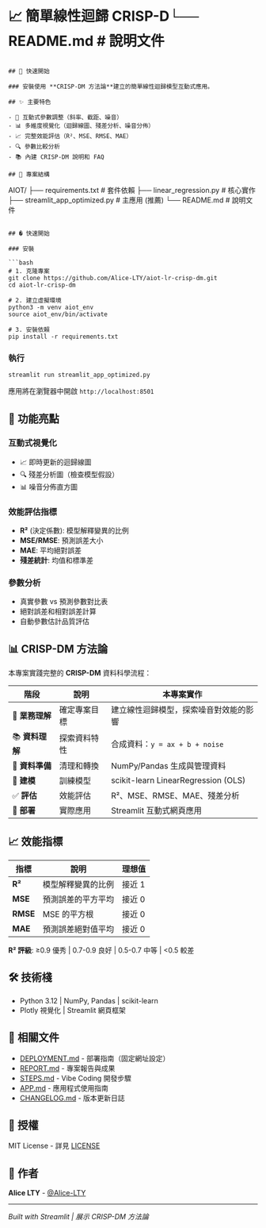 # 📈 簡單線性迴歸 CRISP-D└── README.md                     # 說明文件
```

## 🚀 快速開始

### 安裝使用 **CRISP-DM 方法論**建立的簡單線性迴歸模型互動式應用。

## ✨ 主要特色

- 🎯 互動式參數調整（斜率、截距、噪音）
- 📊 多維度視覺化（迴歸線圖、殘差分析、噪音分佈）
- 📈 完整效能評估（R²、MSE、RMSE、MAE）
- 🔍 參數比較分析
- 📚 內建 CRISP-DM 說明和 FAQ

## 📁 專案結構

```
AIOT/
├── requirements.txt              # 套件依賴
├── linear_regression.py          # 核心實作
├── streamlit_app_optimized.py    # 主應用 (推薦)
└── README.md                     # 說明文件
```

## � 快速開始

### 安裝

```bash
# 1. 克隆專案
git clone https://github.com/Alice-LTY/aiot-lr-crisp-dm.git
cd aiot-lr-crisp-dm

# 2. 建立虛擬環境
python3 -m venv aiot_env
source aiot_env/bin/activate

# 3. 安裝依賴
pip install -r requirements.txt
```

### 執行

```bash
streamlit run streamlit_app_optimized.py
```

應用將在瀏覽器中開啟 `http://localhost:8501`

## 🎨 功能亮點

### 互動式視覺化
- 📈 即時更新的迴歸線圖
- 🔍 殘差分析圖（檢查模型假設）
- 📊 噪音分佈直方圖

### 效能評估指標
- **R²** (決定係數): 模型解釋變異的比例
- **MSE/RMSE**: 預測誤差大小
- **MAE**: 平均絕對誤差
- **殘差統計**: 均值和標準差

### 參數分析
- 真實參數 vs 預測參數對比表
- 絕對誤差和相對誤差計算
- 自動參數估計品質評估

## 📊 CRISP-DM 方法論

本專案實踐完整的 **CRISP-DM** 資料科學流程：

| 階段 | 說明 | 本專案實作 |
|-----|------|-----------|
| 🎯 **業務理解** | 確定專案目標 | 建立線性迴歸模型，探索噪音對效能的影響 |
| 📚 **資料理解** | 探索資料特性 | 合成資料：`y = ax + b + noise` |
| 🔧 **資料準備** | 清理和轉換 | NumPy/Pandas 生成與管理資料 |
| 🤖 **建模** | 訓練模型 | scikit-learn LinearRegression (OLS) |
| ✅ **評估** | 效能評估 | R²、MSE、RMSE、MAE、殘差分析 |
| 🚀 **部署** | 實際應用 | Streamlit 互動式網頁應用 |

## 📈 效能指標

| 指標 | 說明 | 理想值 |
|------|------|--------|
| **R²** | 模型解釋變異的比例 | 接近 1 |
| **MSE** | 預測誤差的平方平均 | 接近 0 |
| **RMSE** | MSE 的平方根 | 接近 0 |
| **MAE** | 預測誤差絕對值平均 | 接近 0 |

**R² 評級**: ≥0.9 優秀 | 0.7-0.9 良好 | 0.5-0.7 中等 | <0.5 較差

## 🛠️ 技術棧

- Python 3.12 | NumPy, Pandas | scikit-learn
- Plotly 視覺化 | Streamlit 網頁框架

## 📝 相關文件

- [DEPLOYMENT.md](DEPLOYMENT.md) - 部署指南（固定網址設定）
- [REPORT.md](REPORT.md) - 專案報告與成果
- [STEPS.md](STEPS.md) - Vibe Coding 開發步驟
- [APP.md](APP.md) - 應用程式使用指南
- [CHANGELOG.md](CHANGELOG.md) - 版本更新日誌

## 📄 授權

MIT License - 詳見 [LICENSE](LICENSE)

## 👤 作者

**Alice LTY** - [@Alice-LTY](https://github.com/Alice-LTY)

---
*Built with Streamlit | 展示 CRISP-DM 方法論*
